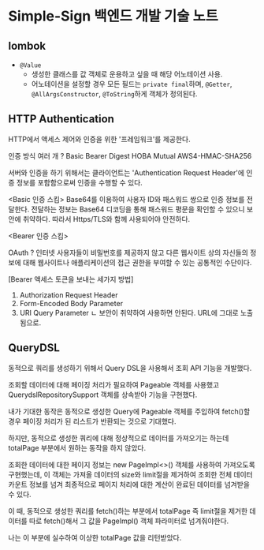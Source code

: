 # Simple-Sign 백엔드 개발 기술 노트

## lombok

* ```@Value```
  * 생성한 클래스를 값 객체로 운용하고 싶을 때 해당 어노테이션 사용.
  * 어노테이션을 설정할 경우 모든 필드는 ```private final```하며, ```@Getter```, ```@AllArgsConstructor```, ```@ToString```하게 객체가 정의된다.

## HTTP Authentication

HTTP에서 액세스 제어와 인증을 위한 '프레임워크'를 제공한다.

인증 방식 여러 개 ?
Basic
Bearer
Digest
HOBA
Mutual
AWS4-HMAC-SHA256

서버와 인증을 하기 위해서는 클라이언트는 'Authentication Request Header'에 인증 정보를 포함함으로써 인증을 수행할 수 있다.

<Basic 인증 스킴>
Base64를 이용하여 사용자 ID와 패스워드 쌍으로 인증 정보를 전달한다.
전달하는 정보는 Base64 디코딩을 통해 패스워드 평문을 확인할 수 있으니 보안에 취약하다. 따라서 Https/TLS와 함께 사용되어야 안전하다.

<Bearer 인증 스킴>

OAuth ?
인터넷 사용자들이 비밀번호를 제공하지 않고 다른 웹사이트 상의 자신들의 정보에 대해 웹사이트나 애플리케이션의 접근 권한을 부여할 수 있는 공통적인 수단이다.

[Bearer 액세스 토큰을 보내는 세가지 방법]
1. Authorization Request Header
2. Form-Encoded Body Parameter
3. URI Query Parameter
   ㄴ 보안이 취약하여 사용하면 안된다. URL에 그대로 노출됨으로.

## QueryDSL

동적으로 쿼리를 생성하기 위해서 Query DSL을 사용해서 조회 API 기능을 개발했다.

조회할 데이터에 대해 페이징 처리가 필요하여 Pageable 객체를 사용했고 QuerydslRepositorySupport 객체를 상속받아 기능을 구현했다.

내가 기대한 동작은 동적으로 생성한 Query에 Pageable 객체를 주입하여 fetch()할 경우 페이징 처리가 된 리스트가 반환되는 것으로 기대했다.

하지만, 동적으로 생성한 쿼리에 대해 정상적으로 데이터를 가져오기는 하는데 totalPage 부분에서 원하는 동작을 하지 않았다.

조회한 데이터에 대한 페이지 정보는 new PageImpl<>() 객체를 사용하여 가져오도록 구현했는데, 이 객체는 가져올 데이터의 size와 limit절을 제거하여 조회한 전체 데이터 카운트 정보를 넘겨 최종적으로 페이지 처리에 대한 계산이 완료된 데이터를 넘겨받을 수 있다.

이 때, 동적으로 생성한 쿼리를 fetch()하는 부분에서 totalPage 즉 limit절을 제거한 데이터를 따로 fetch()해서 그 값을 PageImpl() 객체 파라미터로 넘겨줘야한다.

나는 이 부분에 실수하여 이상한 totalPage 값을 리턴받았다.

